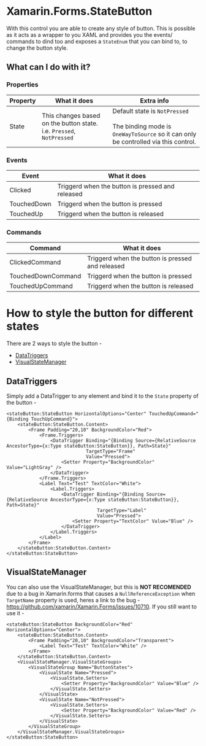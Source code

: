 # Xamarin.Forms.StateButton

With this control you are able to create any style of button.
This is possible as it acts as a wrapper to you XAML and provides you the events/ commands to dind too and exposes a `StateEnum` that you can bind to, to change the button style.

## What can I do with it?
### Properties
| Property | What it does | Extra info |
|---|---|---- |
| State | This changes based on the button state. i.e. `Pressed`, `NotPressed` | Default state is `NotPressed` <br/>  <br/> The binding mode is `OneWayToSource` so it can only be controlled via this control. |

### Events
| Event | What it does |
|---|---|
| Clicked | Triggerd when the button is pressed and released |
| TouchedDown | Triggerd when the button is pressed |
| TouchedUp | Triggerd when the button is released |

### Commands
| Command | What it does |
|---|---|
| ClickedCommand | Triggerd when the button is pressed and released |
| TouchedDownCommand | Triggerd when the button is pressed |
| TouchedUpCommand | Triggerd when the button is released |


# How to style the button for different states
There are 2 ways to style the button -
- [DataTriggers](https://docs.microsoft.com/en-us/xamarin/xamarin-forms/app-fundamentals/triggers#data-triggers)
- [VisualStateManager](https://docs.microsoft.com/en-us/xamarin/xamarin-forms/user-interface/visual-state-manager)

## DataTriggers
Simply add a DataTrigger to any element and bind it to the `State` property of the button - 
```xaml
<stateButton:StateButton HorizontalOptions="Center" TouchedUpCommand="{Binding TouchUpCommand}">
    <stateButton:StateButton.Content>
        <Frame Padding="20,10" BackgroundColor="Red">
            <Frame.Triggers>
                <DataTrigger Binding="{Binding Source={RelativeSource AncestorType={x:Type stateButton:StateButton}}, Path=State}"
                             TargetType="Frame"
                             Value="Pressed">
                    <Setter Property="BackgroundColor" Value="LightGray" />
                </DataTrigger>
            </Frame.Triggers>
            <Label Text="Test" TextColor="White">
                <Label.Triggers>
                    <DataTrigger Binding="{Binding Source={RelativeSource AncestorType={x:Type stateButton:StateButton}}, Path=State}"
                                 TargetType="Label"
                                 Value="Pressed">
                        <Setter Property="TextColor" Value="Blue" />
                    </DataTrigger>
                </Label.Triggers>
            </Label>
        </Frame>
    </stateButton:StateButton.Content>
</stateButton:StateButton>
```


## VisualStateManager
You can also use the VisualStateManager, but this is <strong>NOT RECOMENDED</strong> due to a bug in Xamarin.forms that causes a `NullReferenceException` when `TargetName` property is used, heres a link to the bug - https://github.com/xamarin/Xamarin.Forms/issues/10710.
If you still want to use it -
```xaml
<stateButton:StateButton BackgroundColor="Red" HorizontalOptions="Center">
    <stateButton:StateButton.Content>
        <Frame Padding="20,10" BackgroundColor="Transparent">
            <Label Text="Test" TextColor="White" />
        </Frame>
    </stateButton:StateButton.Content>
    <VisualStateManager.VisualStateGroups>
        <VisualStateGroup Name="ButtonStates">
            <VisualState Name="Pressed">
                <VisualState.Setters>
                    <Setter Property="BackgroundColor" Value="Blue" />
                </VisualState.Setters>
            </VisualState>
            <VisualState Name="NotPressed">
                <VisualState.Setters>
                    <Setter Property="BackgroundColor" Value="Red" />
                </VisualState.Setters>
            </VisualState>
        </VisualStateGroup>
    </VisualStateManager.VisualStateGroups>
</stateButton:StateButton>
```
